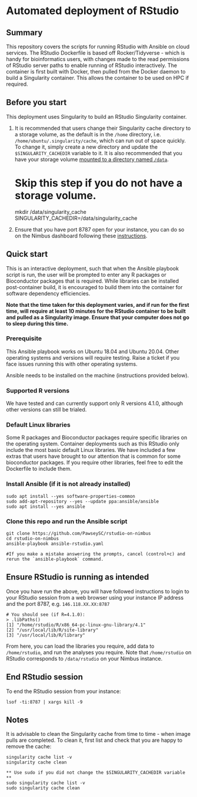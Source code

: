 # Automated deployment of RStudio

## Summary
This repository covers the scripts for running RStudio with Ansible on cloud services. The RStudio Dockerfile is based off Rocker/Tidyverse - which is handy for bioinformatics users, with changes made to the read permissions of RStudio server paths to enable running of RStudio interactively. The container is first built with Docker, then pulled from the Docker daemon to build a Singularity container. This allows the container to be used on HPC if required. 

## Before you start

This deployment uses Singularity to build an RStudio Singularity container.

1. It is recommended that users change their Singularity cache directory to a storage volume, as the default is in the `/home` directory, i.e. `/home/ubuntu/.singularity/cache`, which can run out of space quickly. To change it, simply create a new directory and update the `$SINGULARITY_CACHEDIR` variable to it. It is also recommended that you have your storage volume [mounted to a directory named `/data`](https://support.pawsey.org.au/documentation/display/US/Attach+a+Storage+Volume).
    
    # Skip this step if you do not have a storage volume.
    mkdir /data/singularity_cache
    SINGULARITY_CACHEDIR=/data/singularity_cache

2. Ensure that you have port 8787 open for your instance, you can do so on the Nimbus dashboard following these [instructions](https://support.pawsey.org.au/documentation/pages/viewpage.action?pageId=92832676#NimbusforBioinformatics-RStudio).

## Quick start
This is an interactive deployment, such that when the Ansible playbook script is run, the user will be prompted to enter any R packages or Bioconductor packages that is required. While libraries can be installed post-container build, it is encouraged to build them into the container for software dependency efficiencies.

**Note that the time taken for this deployment varies, and if run for the first time, will require at least 10 minutes for the RStudio container to be built and pulled as a Singularity image. Ensure that your computer does not go to sleep during this time.**

### Prerequisite
This Ansible playbook works on Ubuntu 18.04 and Ubuntu 20.04. Other operating systems and versions will require testing. Raise a ticket if you face issues running this with other operating systems.

Ansible needs to be installed on the machine (instructions provided below).

### Supported R versions
We have tested and can currently support only R versions 4.1.0, although other versions can still be trialed.

### Default Linux libraries
Some R packages and Bioconductor packages require specific libraries on the operating system. Container deployments such as this RStudio only include the most basic default Linux libraries. We have included a few extras that users have brought to our attention that is common for some bioconductor packages. If you require other libraries, feel free to edit the Dockerfile to include them.

### Install Ansible (if it is not already installed)

    sudo apt install --yes software-properties-common
    sudo add-apt-repository --yes --update ppa:ansible/ansible
    sudo apt install --yes ansible
    
### Clone this repo and run the Ansible script

    git clone https://github.com/PawseySC/rstudio-on-nimbus
    cd rstudio-on-nimbus
    ansible-playbook ansible-rstudio.yaml

    #If you make a mistake answering the prompts, cancel (control+c) and rerun the `ansible-playbook` command.

## Ensure RStudio is running as intended

Once you have run the above, you will have followed instructions to login to your RStudio session from a web browser using your instance IP address and the port 8787, e.g. `146.118.XX.XX:8787`

    # You should see (if R=4.1.0):
    > .libPaths()
    [1] "/home/rstudio/R/x86_64-pc-linux-gnu-library/4.1"
    [2] "/usr/local/lib/R/site-library"                  
    [3] "/usr/local/lib/R/library" 

From here, you can load the libraries you require, add data to `/home/rstudio`, and run the analyses you require. Note that `/home/rstudio` on RStudio corresponds to `/data/rstudio` on your Nimbus instance.

## End RStudio session

To end the RStudio session from your instance:

    lsof -ti:8787 | xargs kill -9

## Notes

It is advisable to clean the Singularity cache from time to time - when image pulls are completed. To clean it, first list and check that you are happy to remove the cache:

    singularity cache list -v
    singularity cache clean

    ** Use sudo if you did not change the $SINGULARITY_CACHEDIR variable **
    sudo singularity cache list -v
    sudo singularity cache clean
